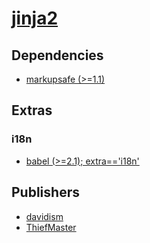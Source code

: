 # [jinja2](https://pypi.org/project/jinja2)

## Dependencies
- [markupsafe (>=1.1)](packages/m/markupsafe.md)


## Extras

### i18n
- [babel (>=2.1); extra=='i18n'](packages/b/babel.md)


## Publishers
- [davidism](https://pypi.org/user/davidism)
- [ThiefMaster](https://pypi.org/user/ThiefMaster)


